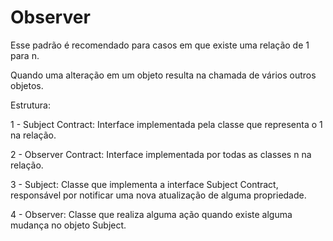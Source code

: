 # Observer

Esse padrão é recomendado para casos em que existe uma relação de 1 para n.

Quando uma alteração em um objeto resulta na chamada de vários outros objetos.

Estrutura:

1 - Subject Contract: Interface implementada pela classe que representa o 1 na relação.

2 - Observer Contract: Interface implementada por todas as classes n na relação.

3 - Subject: Classe que implementa a interface Subject Contract, responsável por notificar uma nova atualização de alguma propriedade.

4 - Observer: Classe que realiza alguma ação quando existe alguma mudança no objeto Subject.